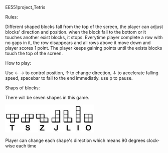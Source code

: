 EE551project_Tetris

Rules:

Different shaped blocks fall from the top of the screen, the player can adjust blocks' direction and position. when the block fall to the bottom or it touches another exist blocks, it stops. Everytime player complete a row with no gaps in it, the row disappears and all rows above it move down and player scores 1 point. The player keeps gaining points until the exists blocks touch the top of the screen.

How to play:

Use ← → to control position, ↑ to change direction, ↓ to accelerate falling speed, spacebar to fall to the end immediatly. use p to pause. 

Shaps of blocks:

There will be seven shapes in this game.

![image](https://github.com/tonyqtang/ee551project/blob/master/different%20_blocks.jpg)

Player can change each shape's direction which means 90 degrees clock-wise each time

